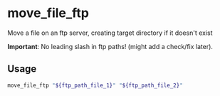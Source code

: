 # move\_file\_ftp

Move a file on an ftp server, creating target directory if it doesn't exist

**Important**: No leading slash in ftp paths! (might add a check/fix later).

## Usage

```bash
move_file_ftp "${ftp_path_file_1}" "${ftp_path_file_2}"
```